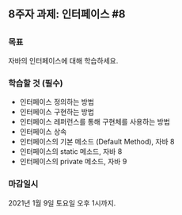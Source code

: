 <h2>8주자 과제: 인터페이스 #8<h2>

<h3>목표</h3>

자바의 인터페이스에 대해 학습하세요.

<h3>학습할 것 (필수)</h3>

- 인터페이스 정의하는 방법
- 인터페이스 구현하는 방법
- 인터페이스 레퍼런스를 통해 구현체를 사용하는 방법
- 인터페이스 상속
- 인터페이스의 기본 메소드 (Default Method), 자바 8
- 인터페이스의 static 메소드, 자바 8
- 인터페이스의 private 메소드, 자바 9

<h3>마감일시</h3>

2021년 1월 9일 토요일 오후 1시까지.